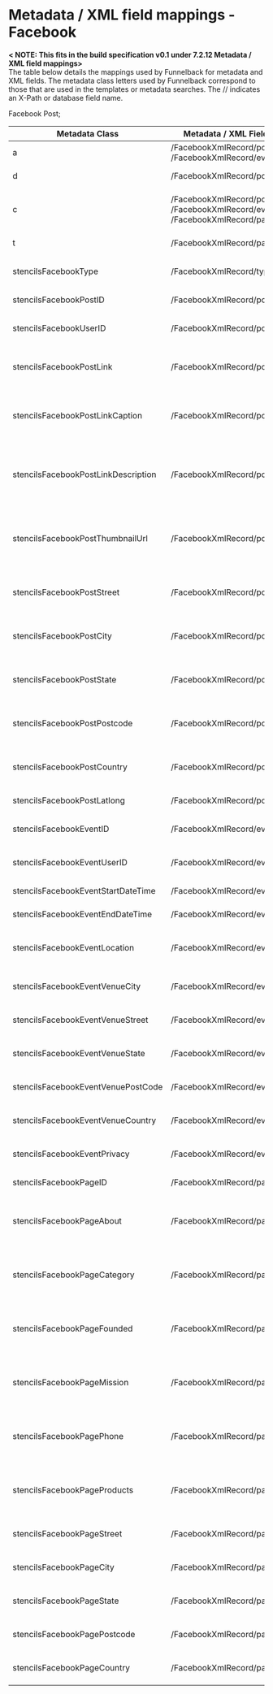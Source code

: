 Metadata / XML field mappings - Facebook
===============================

**&lt; NOTE: This fits in the build specification v0.1 under 7.2.12 Metadata / XML field mappings&gt;**<br>
The table below details the mappings used by Funnelback for metadata and XML fields.  The metadata class letters used by Funnelback correspond to those that are used in the templates or metadata searches.  The // indicates an X-Path or database field name.

Facebook Post;

| Metadata Class | Metadata / XML Field /  HTTP Header | Repository | Description |
| -------------- | ----------------------------------- | ---------- | ----------- |
| a | /FacebookXmlRecord/postFrom/name<br>/FacebookXmlRecord/eventOwner/name | custom-facebook | Content author. |
| d | /FacebookXmlRecord/postCreatedTime | custom-facebook |  Published date. |
| c | /FacebookXmlRecord/postMessage<br>/FacebookXmlRecord/eventDescription<br>/FacebookXmlRecord/page/description | custom-facebook | Post message or content description. |
| t | /FacebookXmlRecord/page/name | custom-facebook | Name of the page. |
| stencilsFacebookType | /FacebookXmlRecord/type | custom-facebook | Content type for facebook |
| stencilsFacebookPostID |/FacebookXmlRecord/postId | custom-facebook | Facebook ID for post. |
| stencilsFacebookUserID | /FacebookXmlRecord/postFrom/id | custom-facebook | Facebook ID of post author. |
| stencilsFacebookPostLink | /FacebookXmlRecord/postLink | custom-facebook | URL posted within post message content. |
| stencilsFacebookPostLinkCaption | /FacebookXmlRecord/postLinkCaption | custom-facebook | Caption for URL posted within post message content. |
| stencilsFacebookPostLinkDescription | /FacebookXmlRecord/postLinkDescription | custom-facebook | Description for URL posted within post message content. |
| stencilsFacebookPostThumbnailUrl | /FacebookXmlRecord/postPictureURL | custom-facebook |Thumbnail image of picture attached to post message. |
| stencilsFacebookPostStreet | /FacebookXmlRecord/postLocation/street | custom-facebook | Posted from location street. |
| stencilsFacebookPostCity | /FacebookXmlRecord/postLocation/city | custom-facebook | Posted from location city. |
| stencilsFacebookPostState | /FacebookXmlRecord/postLocation/state | custom-facebook | Posted from location state. |
| stencilsFacebookPostPostcode | /FacebookXmlRecord/postLocation/zip | custom-facebook |Posted from Location Post code. |
| stencilsFacebookPostCountry | /FacebookXmlRecord/postLocation/country | custom-facebook | Posted from location country. |
| stencilsFacebookPostLatlong |/FacebookXmlRecord/postLocation/latLong| custom-facebook |  Geo-coordinates |
| stencilsFacebookEventID | /FacebookXmlRecord/eventId | custom-facebook | Facebook ID for event. |
| stencilsFacebookEventUserID | /FacebookXmlRecord/eventOwner/id | custom-facebook | Facebook ID of event author. |
| stencilsFacebookEventStartDateTime | /FacebookXmlRecord/eventStartTime | custom-facebook |  Event start datetime. |
| stencilsFacebookEventEndDateTime | /FacebookXmlRecord/eventEndTime | custom-facebook | Event end datetime. |
| stencilsFacebookEventLocation | /FacebookXmlRecord/eventLocation | custom-facebook | Venue Name of event location. |
| stencilsFacebookEventVenueCity | /FacebookXmlRecord/eventVenue/city | custom-facebook | City of event location. |
| stencilsFacebookEventVenueStreet | /FacebookXmlRecord/eventVenue/street | custom-facebook | Street of event location. |
| stencilsFacebookEventVenueState | /FacebookXmlRecord/eventVenue/state | custom-facebook | State of event location. |
| stencilsFacebookEventVenuePostCode | /FacebookXmlRecord/eventVenue/zip | custom-facebook | Post code of event location. |
| stencilsFacebookEventVenueCountry | /FacebookXmlRecord/eventVenue/country | custom-facebook | Country of event location. |
| stencilsFacebookEventPrivacy | /FacebookXmlRecord/eventPrivacy | custom-facebook | Event privacy information. |
| stencilsFacebookPageID | /FacebookXmlRecord/page/id | custom-facebook | Facebook ID for page. |
| stencilsFacebookPageAbout | /FacebookXmlRecord/page/about | custom-facebook | Attribute for 'About' section page information. |
| stencilsFacebookPageCategory | /FacebookXmlRecord/page/category | custom-facebook | Attribute for 'Category' section page information. |
| stencilsFacebookPageFounded | /FacebookXmlRecord/page/founded | custom-facebook | Attribute for 'Founded' section page information. |
| stencilsFacebookPageMission | /FacebookXmlRecord/page/mission | custom-facebook | Attribute for 'Mission' section page information. |
| stencilsFacebookPagePhone | /FacebookXmlRecord/page/phone | custom-facebook | Attribute for 'Phone' section page information. |
| stencilsFacebookPageProducts| /FacebookXmlRecord/page/products | custom-facebook | Attribute for 'Products' section page information. |
| stencilsFacebookPageStreet | /FacebookXmlRecord/page/location/street |  custom-facebook | Street location for page. |
| stencilsFacebookPageCity | /FacebookXmlRecord/page/location/city | custom-facebook | City location for page. |
| stencilsFacebookPageState | /FacebookXmlRecord/page/location/state | custom-facebook | State location for page.|
| stencilsFacebookPagePostcode | /FacebookXmlRecord/page/location/zip | custom-facebook | Post code location for page.|
| stencilsFacebookPageCountry | /FacebookXmlRecord/page/location/country | custom-facebook | Country location for page. |
